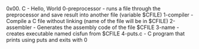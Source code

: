 0x00. C - Hello, World
0-preprocessor - runs a file through the preprocessor and save result into another file (variable $CFILE)
1-compiler - Compile a C file without linking (name of the file will be in $CFILE)
2-assembler - Generates the assembly code of the file $CFILE
3-name - creates executable named cisfun from $CFILE
4-puts.c - C program that prints using puts and exits with 0
